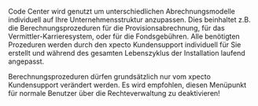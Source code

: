 Code Center wird genutzt um unterschiedlichen Abrechnungsmodelle individuell auf Ihre Unternehmensstruktur anzupassen. Dies beinhaltet z.B. die Berechnungsprozeduren für die Provisionsabrechnung, für das Vermittler-Karrieresystem, oder für die Fondsgebühren. Alle benötigten Prozeduren werden durch den xpecto Kundensupport individuell für Sie erstellt und während des gesamten Lebenszyklus der Installation laufend angepasst.

Berechnungsprozeduren dürfen grundsätzlich nur vom xpecto Kundensupport verändert werden. Es wird empfohlen, diesen Menüpunkt für normale Benutzer über die Rechteverwaltung zu deaktivieren!


